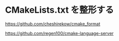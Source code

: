 # CMakeLists.txt を整形する

https://github.com/cheshirekow/cmake_format

https://github.com/regen100/cmake-language-server
